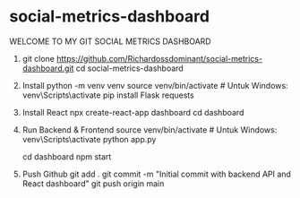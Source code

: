 # social-metrics-dashboard

WELCOME TO MY GIT SOCIAL METRICS DASHBOARD

1. git clone https://github.com/Richardossdominant/social-metrics-dashboard.git
   cd social-metrics-dashboard

2. Install
    python -m venv venv
    source venv/bin/activate  # Untuk Windows: venv\Scripts\activate
    pip install Flask requests

3. Install React
   npx create-react-app dashboard
   cd dashboard

4. Run Backend & Frontend
   source venv/bin/activate  # Untuk Windows: venv\Scripts\activate
   python app.py

   cd dashboard
   npm start

5. Push Github
   git add .
   git commit -m "Initial commit with backend API and React dashboard"
   git push origin main



